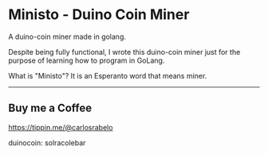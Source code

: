 # Ministo - Duino Coin Miner

A duino-coin miner made in golang.

Despite being fully functional, I wrote this duino-coin miner just for the purpose of learning how to program in GoLang.

What is "Ministo"? It is an Esperanto word that means miner.

<hr>

## Buy me a Coffee

https://tippin.me/@carlosrabelo

duinocoin: solracolebar
